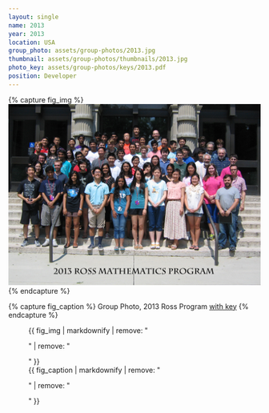 ```yaml
---
layout: single
name: 2013
year: 2013
location: USA
group_photo: assets/group-photos/2013.jpg
thumbnail: assets/group-photos/thumbnails/2013.jpg
photo_key: assets/group-photos/keys/2013.pdf
position: Developer
---
```

{% capture fig_img %}
[![2013](/assets/group-photos/2013.jpg)](/assets/group-photos/keys/2013.pdf)
{% endcapture %}

{% capture fig_caption %}
Group Photo, 2013 Ross Program [with key](/assets/group-photos/keys/2013.pdf)
{% endcapture %}

<figure>
  {{ fig_img | markdownify | remove: "<p>" | remove: "</p>" }}
  <figcaption>{{ fig_caption | markdownify | remove: "<p>" | remove: "</p>" }}</figcaption>
</figure>

